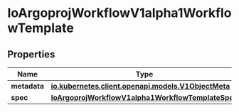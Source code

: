 

# IoArgoprojWorkflowV1alpha1WorkflowTemplate


## Properties

Name | Type | Description | Notes
------------ | ------------- | ------------- | -------------
**metadata** | [**io.kubernetes.client.openapi.models.V1ObjectMeta**](io.kubernetes.client.openapi.models.V1ObjectMeta.md) |  |  [optional]
**spec** | [**IoArgoprojWorkflowV1alpha1WorkflowTemplateSpec**](IoArgoprojWorkflowV1alpha1WorkflowTemplateSpec.md) |  |  [optional]



